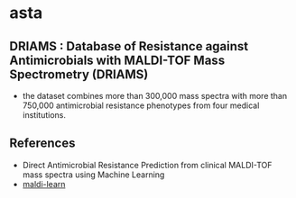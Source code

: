 # asta

## DRIAMS : Database of Resistance against Antimicrobials with MALDI-TOF Mass Spectrometry (DRIAMS)

- the dataset combines more than 300,000 mass spectra with more than 750,000 antimicrobial
resistance phenotypes from four medical institutions.

## 


## References

- Direct Antimicrobial Resistance Prediction from clinical MALDI-TOF mass spectra using Machine Learning
- [maldi-learn](https://github.com/BorgwardtLab/maldi-learn)